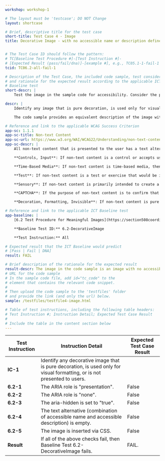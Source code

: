 ```yaml
---
workshop: workshop-1

# The layout must be 'testcase'; DO NOT Change
layout: shortcase

# Brief, descriptive title for the test case
short-title: Test Case 4 - Image
title: Decorative Image - with no accessible name or description defined, not in background


# The Test Case ID should follow the pattern:
# TC[Baseline Test Procedure #]-[Test Instruction #]-
# [Expected Result (pass/fail/dna)]-[example #], e.g., TC05.1-1-fail-1
tcid: TC06.2-all-fail-1

# Description of the Test Case, the included code sample, test considerations,
# and rationale for the expected result according to the applicable ICT
# Baseline test
short-descr: |
    Test the image in the sample code for accessibility. Consider the principles of Perceiveable, Operable, Understandable, and Robust as they relate to images. In particular consider the applicable Success Criterion from the Web Content Accessibility Guidelines noted below.

descr: |
    Identify any image that is pure decoration, is used only for visual formatting, or is not presented to users.

    The code sample provides an equivalent description of the image with non-descriptive text in accessible name and description, which would cause Assistive Technologies to not ignore the image. A successful test should identify a FAIL against Baseline 6.2 Decorative Images.

# Reference and link to the applicable WCAG Success Criterion
app-sc: 1.1.1
app-sc-title: Non-text Content
app-sc-url: https://www.w3.org/WAI/WCAG22/Understanding/non-text-content.html
app-sc-descr: |
    All non-text content that is presented to the user has a text alternative that serves the equivalent purpose, except for the situations listed below.

    **Controls, Input**: If non-text content is a control or accepts user input, then it has a name that describes its purpose. (Refer to Success Criterion 4.1.2 for additional requirements for controls and content that accepts user input.)

    **Time-Based Media**: If non-text content is time-based media, then text alternatives at least provide descriptive identification of the non-text content. (Refer to Guideline 1.2 for additional requirements for media.)

    **Test**: If non-text content is a test or exercise that would be invalid if presented in text, then text alternatives at least provide descriptive identification of the non-text content.

    **Sensory**: If non-text content is primarily intended to create a specific sensory experience, then text alternatives at least provide descriptive identification of the non-text content.

    **CAPTCHA**: If the purpose of non-text content is to confirm that content is being accessed by a person rather than a computer, then text alternatives that identify and describe the purpose of the non-text content are provided, and alternative forms of CAPTCHA using output modes for different types of sensory perception are provided to accommodate different disabilities.

    **Decoration, Formatting, Invisible**: If non-text content is pure decoration, is used only for visual formatting, or is not presented to users, then it is implemented in a way that it can be ignored by assistive technology.

# Reference and link to the applicable ICT Baseline test
app-baseline: |
    [6.2 Test Procedure for Meaningful Images](https://section508coordinators.github.io/ICTTestingBaseline/06Images.html#62-test-procedure-for-decorative-images)

    **Baseline Test ID:** 6.2-DecorativeImage

    **Test Instruction:** All

# Expected result that the ICT Baseline would predict
# [Pass | Fail | DNA]
result: FAIL

# Brief description of the rationale for the expected result
result-descr: The image in the code sample is an image with no accessible name or description defined, not in background
# URL for the code sample
# In the sample code file, add id="tc_code" to the
# element that contains the relevant code snippet.
#
# Then upload the code sample to the 'testfiles' folder
# and provide the link (and only the url) below.
sample: /testfiles/testfile4-image.html

# Table of test instructions, including the following table headers:
# Test Instruction #; Instruction Detail; Expected Test Case Result
#
# Include the table in the content section below
---
```

| Test Instruction | Instruction Detail | Expected Test Case Result |
|------------------|--------------------|---------------------------|
| **IC-1** | Identify any decorative image that is pure decoration, is used only for visual formatting, or is not presented to users. |
| **6.2-1** | The ARIA role is "presentation". | False |
| **6.2-2** | The ARIA role is "none". | False |
| **6.2-3** | The aria-hidden is set to "true".| False |
| **6.2-4** | The text alternative (combination of accessible name and accessible description) is empty. | False |
| **6.2-5** | The image is inserted via CSS. | False |
| **Result** | If all of the above checks fail, then Baseline Test 6.2-DecorativeImage fails. | FAIL. |
